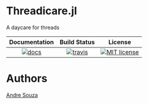 Threadicare.jl
==============
A daycare for threads

| **Documentation**             | **Build Status**                    | **License** |
|:-----------------------------:|:-----------------------------------:|:-----------:|
| [![docs][docs-img]][docs-url] | [![travis][travis-img]][travis-url] |[![MIT license](https://img.shields.io/badge/License-MIT-blue.svg)](https://mit-license.org/)|


# Authors

[Andre Souza](https://sandreza.github.io/)

[docs-img]: https://img.shields.io/badge/docs-latest-blue.svg
[docs-url]: https://sandreza.github.io/Threadicare.jl/stable

[travis-img]: https://travis-ci.com/sandreza/Threadicare.jl.svg?branch=master
[travis-url]: https://travis-ci.com/sandreza/Threadicare.jl
